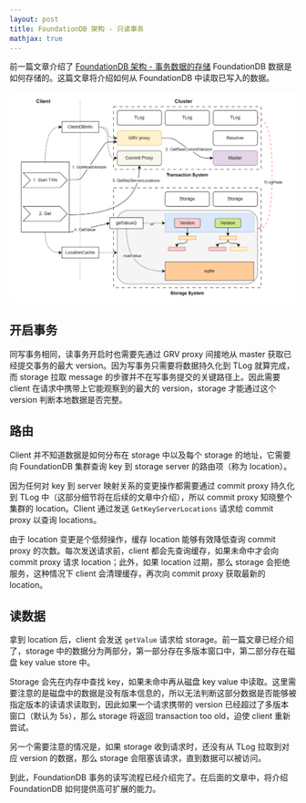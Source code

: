 ```yaml
---
layout: post
title: FoundationDB 架构 - 只读事务
mathjax: true
---
```


前一篇文章介绍了 [FoundationDB 架构 - 事务数据的存储](https://mp.weixin.qq.com/s?__biz=MzU4ODgyOTg5NA==&amp;mid=2247483728&amp;idx=1&amp;sn=87b85f293fe91bc57f589a09be84b7a2&amp;chksm=fdd784f9caa00def578dfacc61ef7ba1ab31f64b87826c9f279bae385bf44022f9923e853dd6&token=1055659193&lang=zh_CN#rd) FoundationDB 数据是如何存储的。这篇文章将介绍如何从 FoundationDB 中读取已写入的数据。

![读请求路径](FDB-arch-read-txn-imgs/read-path.png)

## 开启事务

同写事务相同，读事务开启时也需要先通过 GRV proxy 间接地从 master 获取已经提交事务的最大 version。因为写事务只需要将数据持久化到 TLog 就算完成，而 storage 拉取 message 的步骤并不在写事务提交的关键路径上。因此需要 client 在请求中携带上它能观察到的最大的 version，storage 才能通过这个 version 判断本地数据是否完整。

## 路由

Client 并不知道数据是如何分布在 storage 中以及每个 storage 的地址，它需要向 FoundationDB 集群查询 key 到 storage server 的路由项（称为 location）。

因为任何对 key 到 server 映射关系的变更操作都需要通过 commit proxy 持久化到 TLog 中（这部分细节将在后续的文章中介绍），所以 commit proxy 知晓整个集群的 location。Client 通过发送 `GetKeyServerLocations` 请求给 commit proxy 以查询 locations。

由于 location 变更是个低频操作，缓存 location 能够有效降低查询 commit proxy 的次数。每次发送请求前，client 都会先查询缓存，如果未命中才会向 commit proxy 请求 location；此外，如果 location 过期，那么 storage 会拒绝服务，这种情况下 client 会清理缓存，再次向 commit proxy 获取最新的 location。

## 读数据

拿到 location 后，client 会发送 `getValue` 请求给 storage。前一篇文章已经介绍了，storage 中的数据分为两部分，第一部分存在多版本窗口中，第二部分存在磁盘 key value store 中。

Storage 会先在内存中查找 key，如果未命中再从磁盘 key value 中读取。这里需要注意的是磁盘中的数据是没有版本信息的，所以无法判断这部分数据是否能够被指定版本的读请求读取到，因此如果一个请求携带的 version 已经超过了多版本窗口（默认为 5s），那么 storage 将返回 transaction too old，迫使 client 重新尝试。


另一个需要注意的情况是，如果 storage 收到请求时，还没有从 TLog 拉取到对应 version 的数据，那么 storage 会阻塞该请求，直到数据可以被访问。

到此，FoundationDB 事务的读写流程已经介绍完了。在后面的文章中，将介绍 FoundationDB 如何提供高可扩展的能力。

